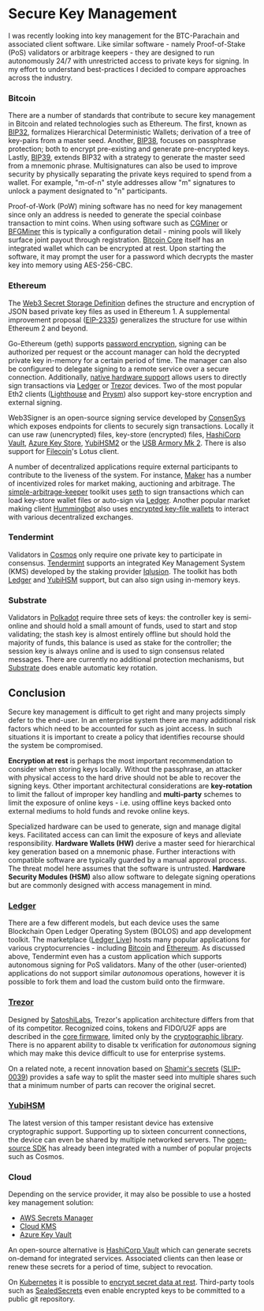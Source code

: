 # Secure Key Management

I was recently looking into key management for the BTC-Parachain and associated client software. Like similar software - namely Proof-of-Stake (PoS) validators or arbitrage keepers - they are designed to run autonomously 24/7 with unrestricted access to private keys for signing. In my effort to understand best-practices I decided to compare approaches across the industry.

### Bitcoin

There are a number of standards that contribute to secure key management in Bitcoin and related technologies such as Ethereum. The first, known as [BIP32](https://github.com/bitcoin/bips/blob/master/bip-0032.mediawiki), formalizes Hierarchical Deterministic Wallets; derivation of a tree of key-pairs from a master seed. Another, [BIP38](https://github.com/bitcoin/bips/blob/master/bip-0038.mediawiki), focuses on passphrase protection; both to encrypt pre-existing and generate pre-encrypted keys. Lastly, [BIP39](https://github.com/bitcoin/bips/blob/master/bip-0039.mediawiki), extends BIP32 with a strategy to generate the master seed from a mnemonic phrase. Multisignatures can also be used to improve security by physically separating the private keys required to spend from a wallet. For example, "m-of-n" style addresses allow "m" signatures to unlock a payment designated to "n" participants.

Proof-of-Work (PoW) mining software has no need for key management since only an address is needed to generate the special coinbase transaction to mint coins. When using software such as [CGMiner](https://github.com/ckolivas/cgminer) or [BFGMiner](https://github.com/luke-jr/bfgminer) this is typically a configuration detail - mining pools will likely surface joint payout through registration. [Bitcoin Core](https://bitcoin.org/en/bitcoin-core/) itself has an integrated wallet which can be encrypted at rest. Upon starting the software, it may prompt the user for a password which decrypts the master key into memory using AES-256-CBC. 

### Ethereum

The [Web3 Secret Storage Definition](https://github.com/ethereum/wiki/wiki/Web3-Secret-Storage-Definition) defines the structure and encryption of JSON based private key files as used in Ethereum 1. A supplemental improvement proposal ([EIP-2335](https://eips.ethereum.org/EIPS/eip-2335)) generalizes the structure for use within Ethereum 2 and beyond.

Go-Ethereum (geth) supports [password encryption](https://geth.ethereum.org/docs/dapp/native-accounts), signing can be authorized per request or the account manager can hold the decrypted private key in-memory for a certain period of time. The manager can also be configured to delegate signing to a remote service over a secure connection. Additionally, [native hardware support](https://github.com/ethereum/go-ethereum/tree/master/accounts/usbwallet) allows users to directly sign transactions via [Ledger](https://www.ledger.com/) or [Trezor](https://trezor.io/) devices. Two of the most popular Eth2 clients ([Lighthouse](https://github.com/sigp/lighthouse) and [Prysm](https://github.com/prysmaticlabs/prysm)) also support key-store encryption and external signing.

Web3Signer is an open-source signing service developed by [ConsenSys](https://consensys.net/) which exposes endpoints for clients to securely sign transactions. Locally it can use raw (unencrypted) files, key-store (encrypted) files, [HashiCorp Vault](https://www.hashicorp.com/products/vault), [Azure Key Store](https://azure.microsoft.com/en-au/services/key-vault/), [YubiHSM2](https://developers.yubico.com/YubiHSM2/) or the [USB Armory Mk 2](https://www.f-secure.com/en/consulting/foundry/usb-armory). There is also support for [Filecoin](https://filecoin.io/)'s Lotus client.

A number of decentralized applications require external participants to contribute to the liveness of the system. For instance, [Maker](https://makerdao.com/en/) has a number of incentivized roles for market making, auctioning and arbitrage. The [simple-arbitrage-keeper](https://docs.makerdao.com/keepers/simple-arbitrage-keeper) toolkit uses [seth](https://github.com/dapphub/dapptools/tree/master/src/seth) to sign transactions which can load key-store wallet files or auto-sign via [Ledger](https://shop.ledger.com/products/ledger-nano-s). Another popular market making client [Hummingbot](https://hummingbot.io/) also uses [encrypted key-file wallets](https://docs.hummingbot.io/operation/adv-command-ref/#setup-ethereum-wallet) to interact with various decentralized exchanges.

### Tendermint

Validators in [Cosmos](https://cosmos.network/) only require one private key to participate in consensus. [Tendermint](https://tendermint.com/) supports an integrated Key Management System (KMS) developed by the staking provider [Iqlusion](https://www.iqlusion.io/). The toolkit has both [Ledger](https://www.ledger.com/) and [YubiHSM](https://www.yubico.com/products/hardware-security-module/) support, but can also sign using in-memory keys.

### Substrate

Validators in [Polkadot](https://polkadot.network/) require three sets of keys: the controller key is semi-online and should hold a small amount of funds, used to start and stop validating; the stash key is almost entirely offline but should hold the majority of funds, this balance is used as stake for the controller; the session key is always online and is used to sign consensus related messages. There are currently no additional protection mechanisms, but [Substrate](https://substrate.dev/) does enable automatic key rotation.

## Conclusion

Secure key management is difficult to get right and many projects simply defer to the end-user. In an enterprise system there are many additional risk factors which need to be accounted for such as joint access. In such situations it is important to create a policy that identifies recourse should the system be compromised.

**Encryption at rest** is perhaps the most important recommendation to consider when storing keys locally. Without the passphrase, an attacker with physical access to the hard drive should not be able to recover the signing keys. Other important architectural considerations are **key-rotation** to limit the fallout of improper key handling and **multi-party** schemes to limit the exposure of online keys - i.e. using offline keys backed onto external mediums to hold funds and revoke online keys. 

Specialized hardware can be used to generate, sign and manage digital keys. Facilitated access can can limit the exposure of keys and alleviate responsibility. **Hardware Wallets (HW)** derive a master seed for hierarchical key generation based on a mnemonic phase. Further interactions with compatible software are typically guarded by a manual approval process. The threat model here assumes that the software is untrusted. **Hardware Security Modules (HSM)** also allow software to delegate signing operations but are commonly designed with access management in mind.

### [**Ledger**](https://www.ledger.com/)

There are a few different models, but each device uses the same Blockchain Open Ledger Operating System (BOLOS) and app development toolkit. The marketplace ([Ledger Live](https://www.ledger.com/ledger-live)) hosts many popular applications for various cryptocurrencies - including [Bitcoin](https://github.com/LedgerHQ/app-bitcoin) and [Ethereum](https://github.com/LedgerHQ/app-ethereum). As discussed above, Tendermint even has a custom application which supports autonomous signing for PoS validators. Many of the other (user-oriented) applications do not support similar *autonomous* operations, however it is possible to fork them and load the custom build onto the firmware.

### [Trezor](https://trezor.io/)

Designed by [SatoshiLabs](https://satoshilabs.com/), Trezor's application architecture differs from that of its competitor. Recognized coins, tokens and FIDO/U2F apps are described in the [core firmware](https://github.com/trezor/trezor-firmware), limited only by the [cryptographic library](https://github.com/trezor/trezor-firmware/tree/master/crypto). There is no apparent ability to disable tx verification for *autonomous* signing which may make this device difficult to use for enterprise systems.

On a related note, a recent innovation based on [Shamir's secrets](https://wiki.trezor.io/Shamir_Backup) ([SLIP-0039](https://github.com/satoshilabs/slips/blob/master/slip-0039.md)) provides a safe way to split the master seed into multiple shares such that a minimum number of parts can recover the original secret.

### [YubiHSM](https://www.yubico.com/products/hardware-security-module/)

The latest version of this tamper resistant device has extensive cryptographic support. Supporting up to sixteen concurrent connections, the device can even be shared by multiple networked servers. The [open-source SDK](https://github.com/Yubico/yubihsm-shell) has already been integrated with a number of popular projects such as Cosmos.

### Cloud

Depending on the service provider, it may also be possible to use a hosted key management solution:

- [AWS Secrets Manager](https://aws.amazon.com/secrets-manager/)
- [Cloud KMS](https://cloud.google.com/kms/)
- [Azure Key Vault](https://github.com/Azure/secrets-store-csi-driver-provider-azure)

An open-source alternative is [HashiCorp Vault](https://github.com/hashicorp/vault) which can generate secrets on-demand for integrated services. Associated clients can then lease or renew these secrets for a period of time, subject to revocation.

On [Kubernetes](https://kubernetes.io/) it is possible to [encrypt secret data at rest](https://kubernetes.io/docs/tasks/administer-cluster/encrypt-data/). Third-party tools such as [SealedSecrets](https://github.com/bitnami-labs/sealed-secrets) even enable encrypted keys to be committed to a public git repository.